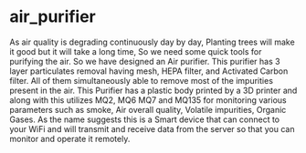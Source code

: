 # air_purifier
As air quality is degrading continuously day by day, Planting trees will make it good but it will take a long time, So we need some quick tools for purifying the air. So we have designed an Air purifier. This purifier has 3 layer particulates removal having mesh, HEPA filter, and Activated Carbon filter. All of them simultaneously able to remove most of the impurities present in the air. This Purifier has a plastic body printed by a 3D printer and along with this utilizes MQ2, MQ6 MQ7 and MQ135 for monitoring various parameters such as smoke, Air overall quality, Volatile impurities, Organic Gases.
As the name suggests this is a Smart device that can connect to your WiFi and will transmit and receive data from the server so that you can monitor and operate it remotely.
